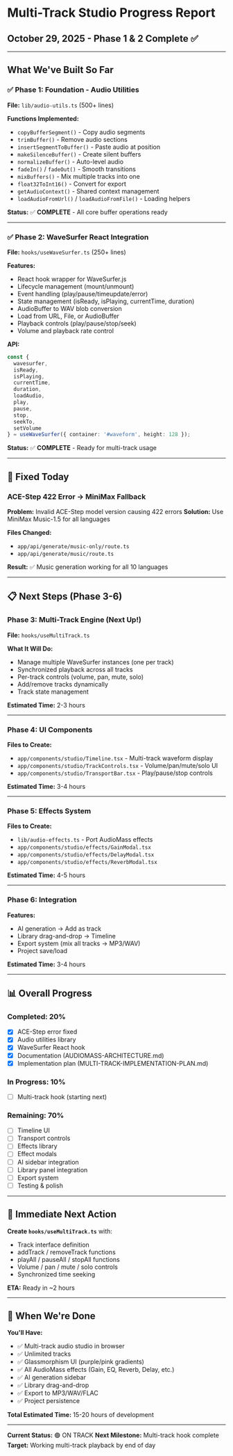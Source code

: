 # Multi-Track Studio Progress Report
## October 29, 2025 - Phase 1 & 2 Complete ✅

---

## What We've Built So Far

### ✅ Phase 1: Foundation - Audio Utilities
**File:** `lib/audio-utils.ts` (500+ lines)

**Functions Implemented:**
- `copyBufferSegment()` - Copy audio segments
- `trimBuffer()` - Remove audio sections
- `insertSegmentToBuffer()` - Paste audio at position
- `makeSilenceBuffer()` - Create silent buffers
- `normalizeBuffer()` - Auto-level audio
- `fadeIn()` / `fadeOut()` - Smooth transitions
- `mixBuffers()` - Mix multiple tracks into one
- `float32ToInt16()` - Convert for export
- `getAudioContext()` - Shared context management
- `loadAudioFromUrl()` / `loadAudioFromFile()` - Loading helpers

**Status:** ✅ **COMPLETE** - All core buffer operations ready

---

### ✅ Phase 2: WaveSurfer React Integration
**File:** `hooks/useWaveSurfer.ts` (250+ lines)

**Features:**
- React hook wrapper for WaveSurfer.js
- Lifecycle management (mount/unmount)
- Event handling (play/pause/timeupdate/error)
- State management (isReady, isPlaying, currentTime, duration)
- AudioBuffer to WAV blob conversion
- Load from URL, File, or AudioBuffer
- Playback controls (play/pause/stop/seek)
- Volume and playback rate control

**API:**
```typescript
const {
  wavesurfer,
  isReady,
  isPlaying,
  currentTime,
  duration,
  loadAudio,
  play,
  pause,
  stop,
  seekTo,
  setVolume
} = useWaveSurfer({ container: '#waveform', height: 128 });
```

**Status:** ✅ **COMPLETE** - Ready for multi-track usage

---

## 🔧 Fixed Today

### ACE-Step 422 Error → MiniMax Fallback
**Problem:** Invalid ACE-Step model version causing 422 errors
**Solution:** Use MiniMax Music-1.5 for all languages

**Files Changed:**
- `app/api/generate/music-only/route.ts`
- `app/api/generate/music/route.ts`

**Result:** ✅ Music generation working for all 10 languages

---

## 📋 Next Steps (Phase 3-6)

### Phase 3: Multi-Track Engine (Next Up!)
**File:** `hooks/useMultiTrack.ts`

**What It Will Do:**
- Manage multiple WaveSurfer instances (one per track)
- Synchronized playback across all tracks
- Per-track controls (volume, pan, mute, solo)
- Add/remove tracks dynamically
- Track state management

**Estimated Time:** 2-3 hours

---

### Phase 4: UI Components
**Files to Create:**
- `app/components/studio/Timeline.tsx` - Multi-track waveform display
- `app/components/studio/TrackControls.tsx` - Volume/pan/mute/solo UI
- `app/components/studio/TransportBar.tsx` - Play/pause/stop controls

**Estimated Time:** 3-4 hours

---

### Phase 5: Effects System
**Files to Create:**
- `lib/audio-effects.ts` - Port AudioMass effects
- `app/components/studio/effects/GainModal.tsx`
- `app/components/studio/effects/DelayModal.tsx`
- `app/components/studio/effects/ReverbModal.tsx`

**Estimated Time:** 4-5 hours

---

### Phase 6: Integration
**Features:**
- AI generation → Add as track
- Library drag-and-drop → Timeline
- Export system (mix all tracks → MP3/WAV)
- Project save/load

**Estimated Time:** 3-4 hours

---

## 📊 Overall Progress

### Completed: 20%
- [x] ACE-Step error fixed
- [x] Audio utilities library
- [x] WaveSurfer React hook
- [x] Documentation (AUDIOMASS-ARCHITECTURE.md)
- [x] Implementation plan (MULTI-TRACK-IMPLEMENTATION-PLAN.md)

### In Progress: 10%
- [ ] Multi-track hook (starting next)

### Remaining: 70%
- [ ] Timeline UI
- [ ] Transport controls
- [ ] Effects library
- [ ] Effect modals
- [ ] AI sidebar integration
- [ ] Library panel integration
- [ ] Export system
- [ ] Testing & polish

---

## 🎯 Immediate Next Action

**Create `hooks/useMultiTrack.ts`** with:
- Track interface definition
- addTrack / removeTrack functions
- playAll / pauseAll / stopAll functions
- Volume / pan / mute / solo controls
- Synchronized time seeking

**ETA:** Ready in ~2 hours

---

## 🚀 When We're Done

**You'll Have:**
- ✅ Multi-track audio studio in browser
- ✅ Unlimited tracks
- ✅ Glassmorphism UI (purple/pink gradients)
- ✅ All AudioMass effects (Gain, EQ, Reverb, Delay, etc.)
- ✅ AI generation sidebar
- ✅ Library drag-and-drop
- ✅ Export to MP3/WAV/FLAC
- ✅ Project persistence

**Total Estimated Time:** 15-20 hours of development

---

**Current Status:** 🟢 ON TRACK
**Next Milestone:** Multi-track hook complete
**Target:** Working multi-track playback by end of day
